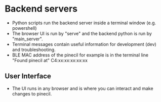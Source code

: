 # Backend servers

* Python scripts run the backend server inside a terminal window (e.g. powershell)
* The browser UI is run by "serve" and the backend python is run by "main_server".
* Terminal messages contain useful information for development (dev) and troubleshooting.
* BLE MAC address of the pinecil for example is in the terminal line "Found pinecil at" C4:xx:xx:xx:xx:xx

## User Interface
* The UI runs in any browser and is where you can interact and make changes to pinecil.
